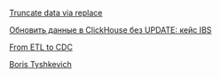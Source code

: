 [Truncate data via replace](https://timeweb.cloud/tutorials/clickhouse/clickhouse-sozdanie-tablicy#izmenenie-struktury-tablic)

[Обновить данные в ClickHouse без UPDATE: кейс IBS](https://habr.com/ru/companies/ibs/articles/703124/)

[From ETL to CDC](https://github.com/bvt123/SCH)

[Boris Tyshkevich](https://github.com/bvt123)
